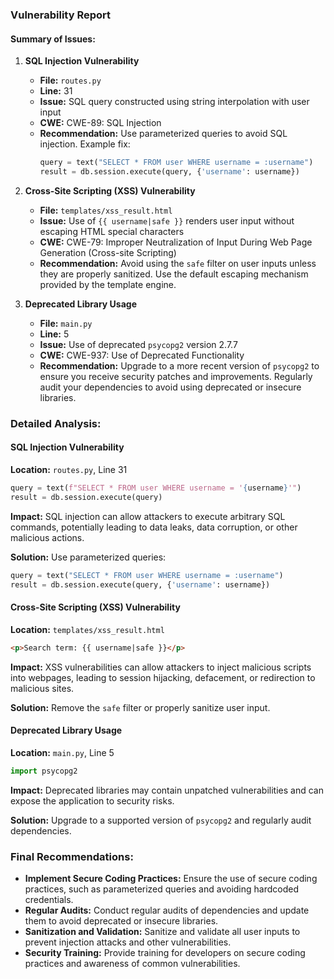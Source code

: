 ### Vulnerability Report

#### Summary of Issues:

1. **SQL Injection Vulnerability**
   - **File:** `routes.py`
   - **Line:** 31
   - **Issue:** SQL query constructed using string interpolation with user input
   - **CWE:** CWE-89: SQL Injection
   - **Recommendation:** Use parameterized queries to avoid SQL injection. Example fix:
     ```python
     query = text("SELECT * FROM user WHERE username = :username")
     result = db.session.execute(query, {'username': username})
     ```

2. **Cross-Site Scripting (XSS) Vulnerability**
   - **File:** `templates/xss_result.html`
   - **Issue:** Use of `{{ username|safe }}` renders user input without escaping HTML special characters
   - **CWE:** CWE-79: Improper Neutralization of Input During Web Page Generation (Cross-site Scripting)
   - **Recommendation:** Avoid using the `safe` filter on user inputs unless they are properly sanitized. Use the default escaping mechanism provided by the template engine.

3. **Deprecated Library Usage**
   - **File:** `main.py`
   - **Line:** 5
   - **Issue:** Use of deprecated `psycopg2` version 2.7.7
   - **CWE:** CWE-937: Use of Deprecated Functionality
   - **Recommendation:** Upgrade to a more recent version of `psycopg2` to ensure you receive security patches and improvements. Regularly audit your dependencies to avoid using deprecated or insecure libraries.

### Detailed Analysis:

#### SQL Injection Vulnerability
**Location:** `routes.py`, Line 31
```python
query = text(f"SELECT * FROM user WHERE username = '{username}'")
result = db.session.execute(query)
```
**Impact:** SQL injection can allow attackers to execute arbitrary SQL commands, potentially leading to data leaks, data corruption, or other malicious actions.

**Solution:** Use parameterized queries:
```python
query = text("SELECT * FROM user WHERE username = :username")
result = db.session.execute(query, {'username': username})
```

#### Cross-Site Scripting (XSS) Vulnerability
**Location:** `templates/xss_result.html`
```html
<p>Search term: {{ username|safe }}</p>
```
**Impact:** XSS vulnerabilities can allow attackers to inject malicious scripts into webpages, leading to session hijacking, defacement, or redirection to malicious sites.

**Solution:** Remove the `safe` filter or properly sanitize user input.

#### Deprecated Library Usage
**Location:** `main.py`, Line 5
```python
import psycopg2
```
**Impact:** Deprecated libraries may contain unpatched vulnerabilities and can expose the application to security risks.

**Solution:** Upgrade to a supported version of `psycopg2` and regularly audit dependencies.

### Final Recommendations:
- **Implement Secure Coding Practices:** Ensure the use of secure coding practices, such as parameterized queries and avoiding hardcoded credentials.
- **Regular Audits:** Conduct regular audits of dependencies and update them to avoid deprecated or insecure libraries.
- **Sanitization and Validation:** Sanitize and validate all user inputs to prevent injection attacks and other vulnerabilities.
- **Security Training:** Provide training for developers on secure coding practices and awareness of common vulnerabilities.
